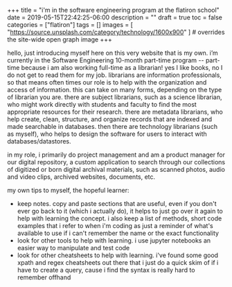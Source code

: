 +++
title = "i'm in the software engineering program at the flatiron school"
date = 2019-05-15T22:42:25-06:00
description = ""
draft = true
toc = false
categories = ["flatiron"]
tags = []
images = [
  "https://source.unsplash.com/category/technology/1600x900"
] # overrides the site-wide open graph image
+++

hello, just introducing myself here on this very website that is my own. i’m currently in the Software Engineering 10-month part-time program -- part-time because i am also working full-time as a librarian! yes I like books, no I do not get to read them for my job. librarians are information professionals, so that means often times our role is to help with the organization and access of information. this can take on many forms, depending on the type of librarian you are. there are subject librarians, such as a science librarian, who might work directly with students and faculty to find the most appropriate resources for their research. there are metadata librarians, who help create, clean, structure, and organize records that are indexed and made searchable in databases. then there are technology librarians (such as myself), who helps to design the software for users to interact with databases/datastores.

in my role, i primarily do project management and am a product manager for our digital repository, a custom application to search through our collections of digitized or born digital archival materials, such as scanned photos, audio and video clips, archived websites, documents, etc.

my own tips to myself, the hopeful learner:
- keep notes. copy and paste sections that are useful, even if you don't ever go back to it (which i actually do), it helps to just go over it again to help with learning the concept. i also keep a list of methods, short code examples that i refer to when i'm coding as just a reminder of what's available to use if i can't remember the name or the exact functionality
- look for other tools to help with learning. i use jupyter notebooks an easier way to manipulate and test code
- look for other cheatsheets to help with learning. i've found some good xpath and regex cheatsheets out there that i just do a quick skim of if i have to create a query, cause i find the syntax is really hard to remember offhand



<!--more-->


